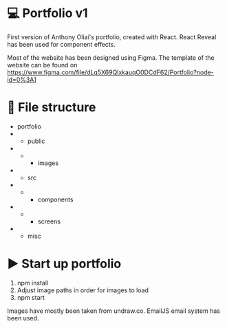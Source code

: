 # :computer: Portfolio v1 

First version of Anthony Oliai's portfolio, created with React. React Reveal has been used for component effects.

Most of the website has been designed using Figma. 
The template of the website can be found on https://www.figma.com/file/dLq5X69QlxkauqO0DCdF62/Portfolio?node-id=0%3A1

# :open_file_folder: File structure 

* portfolio
* * public
* * * images
* * src
* * * components
* * * screens
* * misc

# :arrow_forward: Start up portfolio 

1. npm install
2. Adjust image paths in order for images to load
3. npm start

Images have mostly been taken from undraw.co. 
EmailJS email system has been used.
